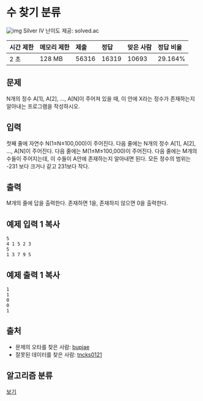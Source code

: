 # 수 찾기 분류

![img](chrome-extension://anenheoccfogllpbpcmbbpcbjpogeehe/svg/7.svg) Silver IV
난이도 제공: solved.ac

| 시간 제한 | 메모리 제한 | 제출  | 정답  | 맞은 사람 | 정답 비율 |
| :-------- | :---------- | :---- | :---- | :-------- | :-------- |
| 2 초      | 128 MB      | 56316 | 16319 | 10693     | 29.164%   |

## 문제

N개의 정수 A[1], A[2], …, A[N]이 주어져 있을 때, 이 안에 X라는 정수가 존재하는지 알아내는 프로그램을 작성하시오.

## 입력

첫째 줄에 자연수 N(1≤N≤100,000)이 주어진다. 다음 줄에는 N개의 정수 A[1], A[2], …, A[N]이 주어진다. 다음 줄에는 M(1≤M≤100,000)이 주어진다. 다음 줄에는 M개의 수들이 주어지는데, 이 수들이 A안에 존재하는지 알아내면 된다. 모든 정수의 범위는 -231 보다 크거나 같고 231보다 작다.

## 출력

M개의 줄에 답을 출력한다. 존재하면 1을, 존재하지 않으면 0을 출력한다.

## 예제 입력 1 복사

```
5
4 1 5 2 3
5
1 3 7 9 5
```

## 예제 출력 1 복사

```
1
1
0
0
1
```

## 출처

- 문제의 오타를 찾은 사람: [bupjae](https://www.acmicpc.net/user/bupjae)
- 잘못된 데이터를 찾은 사람: [tncks0121](https://www.acmicpc.net/user/tncks0121)

## 알고리즘 분류

[보기](https://www.acmicpc.net/problem/1920#)